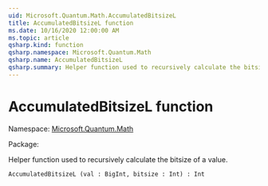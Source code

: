 ```yaml
---
uid: Microsoft.Quantum.Math.AccumulatedBitsizeL
title: AccumulatedBitsizeL function
ms.date: 10/16/2020 12:00:00 AM
ms.topic: article
qsharp.kind: function
qsharp.namespace: Microsoft.Quantum.Math
qsharp.name: AccumulatedBitsizeL
qsharp.summary: Helper function used to recursively calculate the bitsize of a value.
---
```


# AccumulatedBitsizeL function

Namespace: [Microsoft.Quantum.Math](xref:Microsoft.Quantum.Math)

Package: [](https://nuget.org/packages/)


Helper function used to recursively calculate the bitsize of a value.

```Q#
AccumulatedBitsizeL (val : BigInt, bitsize : Int) : Int
```
